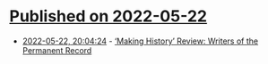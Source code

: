 # [Published on 2022-05-22](index.md)

* [2022-05-22, 20:04:24](https://news.ycombinator.com/item?id=31472173) - [‘Making History’ Review: Writers of the Permanent Record](https://www.wsj.com/articles/making-history-book-review-writers-of-the-permanent-record-11653058211)
